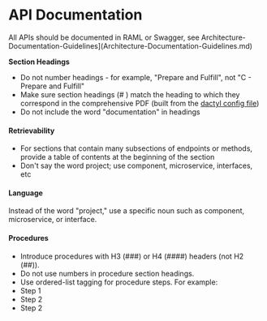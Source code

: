 # API Documentation

All APIs should be documented in RAML or Swagger, see Architecture-Documentation-Guidelines\]\(Architecture-Documentation-Guidelines.md\)



**Section Headings**

* Do not number headings - for example, "Prepare and Fulfill", not "C - Prepare and Fulfill"
* Make sure section headings \(\# \) match the heading to which they correspond in the comprehensive PDF \(built from the [dactyl config file](https://github.com/Mojaloop/Docs/blob/master/ExportDocs/dactyl-config.yml)\)
* Do not include the word "documentation" in headings

#### Retrievability

* For sections that contain many subsections of endpoints or methods, provide a table of contents at the beginning of the section
* Don't say the word project; use component, microservice, interfaces, etc

#### Language

Instead of the word "project," use a specific noun such as component, microservice, or interface.

#### Procedures

* Introduce procedures with H3 \(\#\#\#\) or H4 \(\#\#\#\#\) headers \(not H2 \(\#\#\)\).
* Do not use numbers in procedure section headings.
* Use ordered-list tagging for procedure steps. For example:
* Step 1
* Step 2
* Step 2

